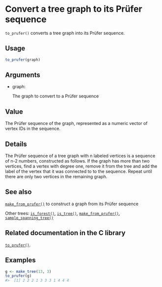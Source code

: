 # Convert a tree graph to its Prüfer sequence

`to_prufer()` converts a tree graph into its Prüfer sequence.

## Usage

``` r
to_prufer(graph)
```

## Arguments

- graph:

  The graph to convert to a Prüfer sequence

## Value

The Prüfer sequence of the graph, represented as a numeric vector of
vertex IDs in the sequence.

## Details

The Prüfer sequence of a tree graph with n labeled vertices is a
sequence of n-2 numbers, constructed as follows. If the graph has more
than two vertices, find a vertex with degree one, remove it from the
tree and add the label of the vertex that it was connected to to the
sequence. Repeat until there are only two vertices in the remaining
graph.

## See also

[`make_from_prufer()`](https://r.igraph.org/reference/make_from_prufer.md)
to construct a graph from its Prüfer sequence

Other trees:
[`is_forest()`](https://r.igraph.org/reference/is_forest.md),
[`is_tree()`](https://r.igraph.org/reference/is_tree.md),
[`make_from_prufer()`](https://r.igraph.org/reference/make_from_prufer.md),
[`sample_spanning_tree()`](https://r.igraph.org/reference/sample_spanning_tree.md)

## Related documentation in the C library

[`to_prufer()`](https://igraph.org/c/html/latest/igraph-Structural.html#igraph_to_prufer).

## Examples

``` r
g <- make_tree(13, 3)
to_prufer(g)
#>  [1] 2 2 2 1 3 3 3 1 4 4 4
```
